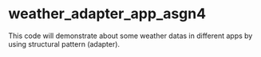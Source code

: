# weather_adapter_app_asgn4
 This code will demonstrate about some weather datas in different apps by using structural pattern (adapter). 
